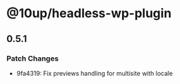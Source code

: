 # @10up/headless-wp-plugin

## 0.5.1

### Patch Changes

- 9fa4319: Fix previews handling for multisite with locale
